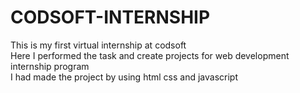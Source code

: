 # CODSOFT-INTERNSHIP
This is my first virtual internship at codsoft 
<br>
Here I performed the task and create projects for web development internship program
<br>
I had made the project by using html css and javascript 
